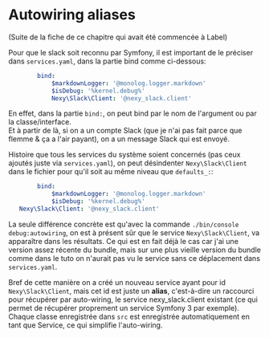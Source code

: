 # Autowiring aliases

(Suite de la fiche de ce chapitre qui avait été commencée à Label)

Pour que le slack soit reconnu par Symfony, il est important de le préciser dans `services.yaml`, dans la partie bind 
comme ci-dessous: 
```yaml
        bind:
            $markdownLogger: '@monolog.logger.markdown'
            $isDebug: '%kernel.debug%'
            Nexy\Slack\Client: '@nexy_slack.client'
```

En effet, dans la partie `bind:`, on peut bind par le nom de l'argument ou par la classe/interface.  
Et à partir de là, si on a un compte Slack (que je n'ai pas fait parce que flemme & ça a l'air payant),
on a un message Slack qui est envoyé.  

Histoire que tous les services du système soient concernés (pas ceux ajoutés juste via `services.yaml`), on peut désindenter 
`Nexy\Slack\Client` dans le fichier pour qu'il soit au même niveau que `defaults_:`:
```yaml 
        bind:
            $markdownLogger: '@monolog.logger.markdown'
            $isDebug: '%kernel.debug%'
   Nexy\Slack\Client: '@nexy_slack.client'
```

La seule différence concrète est qu'avec la commande `./bin/console debug:autowiring`, on est à présent sûr que le service 
`Nexy\Slack\Client`, va apparaître dans les résultats. Ce qui est en fait déjà le cas car j'ai une version assez récente 
du bundle, mais sur une plus vieille version du bundle comme dans le tuto on n'aurait pas vu le service sans ce déplacement 
dans `services.yaml`.  

Bref de cette manière on a créé un nouveau service ayant pour id `Nexy\Slack\Client`, mais cet id est juste un **alias**, c'est-à-dire 
un raccourci pour récupérer par auto-wiring, le service nexy_slack.client existant (ce qui permet de récupérer proprement 
un service Symfony 3 par exemple). Chaque classe enregistrée dans `src` est enregistrée automatiquement en tant que Service,
ce qui simplifie l'auto-wiring.


